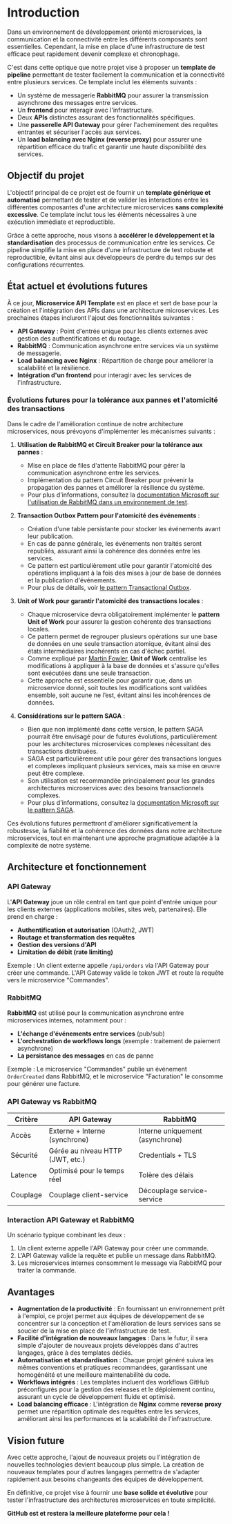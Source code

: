 # Introduction

Dans un environnement de développement orienté microservices, la communication et la connectivité entre les différents composants sont essentielles. Cependant, la mise en place d'une infrastructure de test efficace peut rapidement devenir complexe et chronophage.

C'est dans cette optique que notre projet vise à proposer un **template de pipeline** permettant de tester facilement la communication et la connectivité entre plusieurs services. Ce template inclut les éléments suivants :

- Un système de messagerie **RabbitMQ** pour assurer la transmission asynchrone des messages entre services.
- Un **frontend** pour interagir avec l'infrastructure.
- Deux **APIs** distinctes assurant des fonctionnalités spécifiques.
- Une **passerelle API Gateway** pour gérer l'acheminement des requêtes entrantes et sécuriser l'accès aux services.
- Un **load balancing avec Nginx (reverse proxy)** pour assurer une répartition efficace du trafic et garantir une haute disponibilité des services.

## Objectif du projet

L'objectif principal de ce projet est de fournir un **template générique et automatisé** permettant de tester et de valider les interactions entre les différentes composantes d'une architecture microservices **sans complexité excessive**. Ce template inclut tous les éléments nécessaires à une exécution immédiate et reproductible.

Grâce à cette approche, nous visons à **accélérer le développement et la standardisation** des processus de communication entre les services. Ce pipeline simplifie la mise en place d'une infrastructure de test robuste et reproductible, évitant ainsi aux développeurs de perdre du temps sur des configurations récurrentes.

## État actuel et évolutions futures

À ce jour, **Microservice API Template** est en place et sert de base pour la création et l'intégration des APIs dans une architecture microservices. Les prochaines étapes incluront l'ajout des fonctionnalités suivantes :

- **API Gateway** : Point d'entrée unique pour les clients externes avec gestion des authentifications et du routage.
- **RabbitMQ** : Communication asynchrone entre services via un système de messagerie.
- **Load balancing avec Nginx** : Répartition de charge pour améliorer la scalabilité et la résilience.
- **Intégration d'un frontend** pour interagir avec les services de l'infrastructure.

### Évolutions futures pour la tolérance aux pannes et l'atomicité des transactions

Dans le cadre de l'amélioration continue de notre architecture microservices, nous prévoyons d'implémenter les mécanismes suivants :

1. **Utilisation de RabbitMQ et Circuit Breaker pour la tolérance aux pannes** :
   - Mise en place de files d'attente RabbitMQ pour gérer la communication asynchrone entre les services.
   - Implémentation du pattern Circuit Breaker pour prévenir la propagation des pannes et améliorer la résilience du système.
   - Pour plus d'informations, consultez la [documentation Microsoft sur l'utilisation de RabbitMQ dans un environnement de test](https://learn.microsoft.com/fr-fr/dotnet/architecture/microservices/multi-container-microservice-net-applications/rabbitmq-event-bus-development-test-environment).

2. **Transaction Outbox Pattern pour l'atomicité des événements** :
   - Création d'une table persistante pour stocker les événements avant leur publication.
   - En cas de panne générale, les événements non traités seront republiés, assurant ainsi la cohérence des données entre les services.
   - Ce pattern est particulièrement utile pour garantir l'atomicité des opérations impliquant à la fois des mises à jour de base de données et la publication d'événements.
   - Pour plus de détails, voir [le pattern Transactional Outbox](https://microservices.io/patterns/data/transactional-outbox.html).

3. **Unit of Work pour garantir l'atomicité des transactions locales** :
   - Chaque microservice devra obligatoirement implémenter le **pattern Unit of Work** pour assurer la gestion cohérente des transactions locales.
   - Ce pattern permet de regrouper plusieurs opérations sur une base de données en une seule transaction atomique, évitant ainsi des états intermédiaires incohérents en cas d'échec partiel.
   - Comme expliqué par [Martin Fowler](https://martinfowler.com/eaaCatalog/unitOfWork.html), **Unit of Work** centralise les modifications à appliquer à la base de données et s'assure qu'elles sont exécutées dans une seule transaction.
   - Cette approche est essentielle pour garantir que, dans un microservice donné, soit toutes les modifications sont validées ensemble, soit aucune ne l’est, évitant ainsi les incohérences de données.

4. **Considérations sur le pattern SAGA** :
   - Bien que non implémenté dans cette version, le pattern SAGA pourrait être envisagé pour de futures évolutions, particulièrement pour les architectures microservices complexes nécessitant des transactions distribuées.
   - SAGA est particulièrement utile pour gérer des transactions longues et complexes impliquant plusieurs services, mais sa mise en œuvre peut être complexe.
   - Son utilisation est recommandée principalement pour les grandes architectures microservices avec des besoins transactionnels complexes.
   - Pour plus d'informations, consultez la [documentation Microsoft sur le pattern SAGA](https://learn.microsoft.com/fr-fr/azure/architecture/patterns/saga).

Ces évolutions futures permettront d'améliorer significativement la robustesse, la fiabilité et la cohérence des données dans notre architecture microservices, tout en maintenant une approche pragmatique adaptée à la complexité de notre système.


## Architecture et fonctionnement

### API Gateway

L'**API Gateway** joue un rôle central en tant que point d'entrée unique pour les clients externes (applications mobiles, sites web, partenaires). Elle prend en charge :

- **Authentification et autorisation** (OAuth2, JWT)
- **Routage et transformation des requêtes**
- **Gestion des versions d'API**
- **Limitation de débit (rate limiting)**

Exemple : Un client externe appelle `/api/orders` via l'API Gateway pour créer une commande. L'API Gateway valide le token JWT et route la requête vers le microservice "Commandes".

### RabbitMQ

**RabbitMQ** est utilisé pour la communication asynchrone entre microservices internes, notamment pour :

- **L'échange d'événements entre services** (pub/sub)
- **L'orchestration de workflows longs** (exemple : traitement de paiement asynchrone)
- **La persistance des messages** en cas de panne

Exemple : Le microservice "Commandes" publie un événement `OrderCreated` dans RabbitMQ, et le microservice "Facturation" le consomme pour générer une facture.

### API Gateway vs RabbitMQ

| Critère  | API Gateway                      | RabbitMQ                        |
| -------- | -------------------------------- | ------------------------------- |
| Accès    | Externe + Interne (synchrone)    | Interne uniquement (asynchrone) |
| Sécurité | Gérée au niveau HTTP (JWT, etc.) | Credentials + TLS               |
| Latence  | Optimisé pour le temps réel      | Tolère des délais               |
| Couplage | Couplage client-service          | Découplage service-service      |

### Interaction API Gateway et RabbitMQ

Un scénario typique combinant les deux :

1. Un client externe appelle l'API Gateway pour créer une commande.
2. L'API Gateway valide la requête et publie un message dans RabbitMQ.
3. Les microservices internes consomment le message via RabbitMQ pour traiter la commande.

## Avantages

- **Augmentation de la productivité** : En fournissant un environnement prêt à l'emploi, ce projet permet aux équipes de développement de se concentrer sur la conception et l'amélioration de leurs services sans se soucier de la mise en place de l'infrastructure de test.
- **Facilité d'intégration de nouveaux langages** : Dans le futur, il sera simple d'ajouter de nouveaux projets développés dans d'autres langages, grâce à des templates dédiés.
- **Automatisation et standardisation** : Chaque projet généré suivra les mêmes conventions et pratiques recommandées, garantissant une homogénéité et une meilleure maintenabilité du code.
- **Workflows intégrés** : Les templates incluent des workflows GitHub préconfigurés pour la gestion des releases et le déploiement continu, assurant un cycle de développement fluide et optimisé.
- **Load balancing efficace** : L'intégration de **Nginx** comme **reverse proxy** permet une répartition optimale des requêtes entre les services, améliorant ainsi les performances et la scalabilité de l'infrastructure.

## Vision future

Avec cette approche, l'ajout de nouveaux projets ou l'intégration de nouvelles technologies devient beaucoup plus simple. La création de nouveaux templates pour d'autres langages permettra de s'adapter rapidement aux besoins changeants des équipes de développement.

En définitive, ce projet vise à fournir une **base solide et évolutive** pour tester l'infrastructure des architectures microservices en toute simplicité.

**GitHub est et restera la meilleure plateforme pour cela !**
